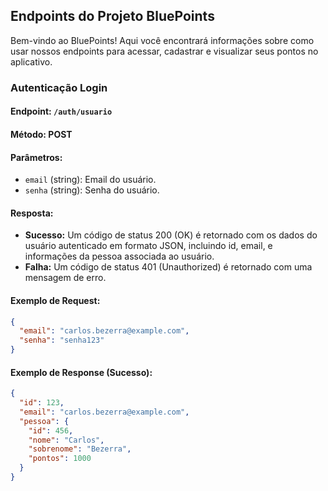 ## Endpoints do Projeto BluePoints

Bem-vindo ao BluePoints! Aqui você encontrará informações sobre como usar nossos endpoints para acessar, cadastrar e visualizar seus pontos no aplicativo.

### Autenticação Login

#### Endpoint: `/auth/usuario`

#### Método: POST

#### Parâmetros:

* `email` (string): Email do usuário.
* `senha` (string): Senha do usuário.

#### Resposta:

* **Sucesso:** Um código de status 200 (OK) é retornado com os dados do usuário autenticado em formato JSON, incluindo id, email, e informações da pessoa associada ao usuário.
* **Falha:** Um código de status 401 (Unauthorized) é retornado com uma mensagem de erro.

#### Exemplo de Request:

```json
{
  "email": "carlos.bezerra@example.com",
  "senha": "senha123"
}
```

#### Exemplo de Response (Sucesso):

```json
{
  "id": 123,
  "email": "carlos.bezerra@example.com",
  "pessoa": {
    "id": 456,
    "nome": "Carlos",
    "sobrenome": "Bezerra",
    "pontos": 1000
  }
}
```
